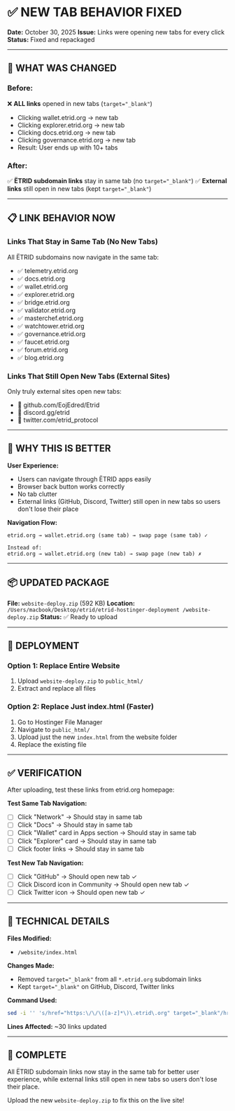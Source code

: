 # ✅ NEW TAB BEHAVIOR FIXED

**Date:** October 30, 2025
**Issue:** Links were opening new tabs for every click
**Status:** Fixed and repackaged

---

## 🔧 WHAT WAS CHANGED

### Before:
❌ **ALL links** opened in new tabs (`target="_blank"`)
- Clicking wallet.etrid.org → new tab
- Clicking explorer.etrid.org → new tab
- Clicking docs.etrid.org → new tab
- Clicking governance.etrid.org → new tab
- Result: User ends up with 10+ tabs

### After:
✅ **ËTRID subdomain links** stay in same tab (no `target="_blank"`)
✅ **External links** still open in new tabs (kept `target="_blank"`)

---

## 📋 LINK BEHAVIOR NOW

### Links That Stay in Same Tab (No New Tabs)
All ËTRID subdomains now navigate in the same tab:
- ✅ telemetry.etrid.org
- ✅ docs.etrid.org
- ✅ wallet.etrid.org
- ✅ explorer.etrid.org
- ✅ bridge.etrid.org
- ✅ validator.etrid.org
- ✅ masterchef.etrid.org
- ✅ watchtower.etrid.org
- ✅ governance.etrid.org
- ✅ faucet.etrid.org
- ✅ forum.etrid.org
- ✅ blog.etrid.org

### Links That Still Open New Tabs (External Sites)
Only truly external sites open new tabs:
- 🔗 github.com/EojEdred/Etrid
- 🔗 discord.gg/etrid
- 🔗 twitter.com/etrid_protocol

---

## 🎯 WHY THIS IS BETTER

**User Experience:**
- Users can navigate through ËTRID apps easily
- Browser back button works correctly
- No tab clutter
- External links (GitHub, Discord, Twitter) still open in new tabs so users don't lose their place

**Navigation Flow:**
```
etrid.org → wallet.etrid.org (same tab) → swap page (same tab) ✓

Instead of:
etrid.org → wallet.etrid.org (new tab) → swap page (new tab) ✗
```

---

## 📦 UPDATED PACKAGE

**File:** `website-deploy.zip` (592 KB)
**Location:** `/Users/macbook/Desktop/etrid/etrid-hostinger-deployment /website-deploy.zip`
**Status:** ✅ Ready to upload

---

## 🚀 DEPLOYMENT

### Option 1: Replace Entire Website
1. Upload `website-deploy.zip` to `public_html/`
2. Extract and replace all files

### Option 2: Replace Just index.html (Faster)
1. Go to Hostinger File Manager
2. Navigate to `public_html/`
3. Upload just the new `index.html` from the website folder
4. Replace the existing file

---

## ✅ VERIFICATION

After uploading, test these links from etrid.org homepage:

**Test Same Tab Navigation:**
- [ ] Click "Network" → Should stay in same tab
- [ ] Click "Docs" → Should stay in same tab
- [ ] Click "Wallet" card in Apps section → Should stay in same tab
- [ ] Click "Explorer" card → Should stay in same tab
- [ ] Click footer links → Should stay in same tab

**Test New Tab Navigation:**
- [ ] Click "GitHub" → Should open new tab ✓
- [ ] Click Discord icon in Community → Should open new tab ✓
- [ ] Click Twitter icon → Should open new tab ✓

---

## 📝 TECHNICAL DETAILS

**Files Modified:**
- `/website/index.html`

**Changes Made:**
- Removed `target="_blank"` from all `*.etrid.org` subdomain links
- Kept `target="_blank"` on GitHub, Discord, Twitter links

**Command Used:**
```bash
sed -i '' 's/href="https:\/\/\([a-z]*\)\.etrid\.org" target="_blank"/href="https:\/\/\1.etrid.org"/g' index.html
```

**Lines Affected:** ~30 links updated

---

## 🎉 COMPLETE

All ËTRID subdomain links now stay in the same tab for better user experience, while external links still open in new tabs so users don't lose their place.

Upload the new `website-deploy.zip` to fix this on the live site!
